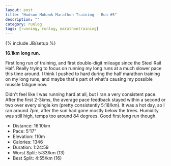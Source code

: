 ```yaml
---
layout: post
title: "Hudson Mohawk Marathon Training - Run #5"
description: ""
category: runlog
tags: [running, runlog, marathontraining]
---
```

{% include JB/setup %}

**16.1km long run.**

First long run of training, and first double-digit mileage
since the Steel Rail Half. Really trying to focus on running
my long runs at a much slower pace this time around. I think
I pushed to hard during the half marathon training on my long
runs, and maybe that's part of what's causing my possible
muscle fatigue now.

Didn't feel like I was running hard at all, but I ran a very
consistent pace. After the first 2-3kms, the average pace feedback
stayed within a second or two over every single km (pretty consistently
5:18/km). It was a hot day, so I ran around 7pm, after the sun had
gone mostly below the trees. Humidity was still high, temps too around
84 degrees. Good first long run though.

+ Distance: 16.10km
+ Pace: 5'17"
+ Elevation: 110m
+ Calories: 1346
+ Duration: 1:24:59
+ Worst Split: 5:33/km (13)
+ Best Split: 4:55/km (16)
